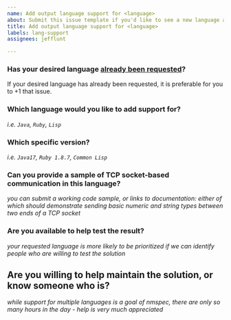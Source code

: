 ```yaml
---
name: Add output language support for <language>
about: Submit this issue template if you'd like to see a new language added to nmspec
title: Add output language support for <language>
labels: lang-support
assignees: jefflunt

---
```


### Has your desired language [already been requested][lang-support]?
If your desired language has already been requested, it is preferable for you to +1 that issue.


### Which language would you like to add support for?
_i.e. `Java`, `Ruby`, `Lisp`_


### Which specific version?
_i.e. `Java17`, `Ruby 1.8.7`, `Common Lisp`_


### Can you provide a sample of TCP socket-based communication in this language?
_you can submit a working code sample, or links to documentation: either of which should demonstrate sending basic numeric and string types between two ends of a TCP socket_


### Are you available to help test the result?
_your requested language is more likely to be prioritized if we can identify people who are willing to test the solution_


## Are you willing to help maintain the solution, or know someone who is?
_while support for multiple languages is a goal of nmspec, there are only so many hours in the day - help is very much appreciated_


  [lang-support]: https://github.com/jefflunt/nmspec/issues?q=is%3Aopen+is%3Aissue+label%3Alang-support

